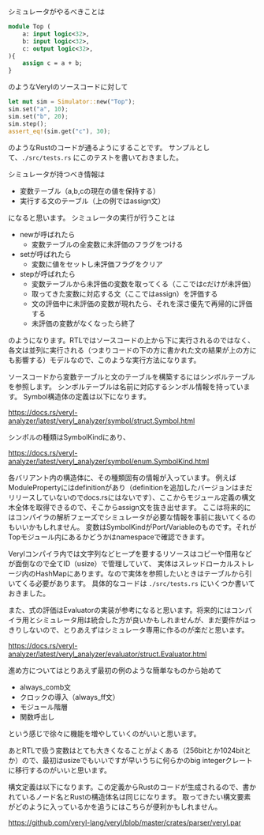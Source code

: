シミュレータがやるべきことは

```systemverilog
module Top (
    a: input logic<32>,
    b: input logic<32>,
    c: output logic<32>,
){
    assign c = a + b;
}
```

のようなVerylのソースコードに対して

```rust
let mut sim = Simulator::new("Top");
sim.set("a", 10);
sim.set("b", 20);
sim.step();
assert_eq!(sim.get("c"), 30);
```

のようなRustのコードが通るようにすることです。
サンプルとして、`./src/tests.rs` にこのテストを書いておきました。


シミュレータが持つべき情報は

* 変数テーブル（a,b,cの現在の値を保持する）
* 実行する文のテーブル（上の例ではassign文）

になると思います。
シミュレータの実行が行うことは

* newが呼ばれたら
  * 変数テーブルの全変数に未評価のフラグをつける
* setが呼ばれたら
  * 変数に値をセットし未評価フラグをクリア
* stepが呼ばれたら
  * 変数テーブルから未評価の変数を取ってくる（ここではcだけが未評価）
  * 取ってきた変数に対応する文（ここではassign）を評価する
  * 文の評価中に未評価の変数が現れたら、それを深さ優先で再帰的に評価する
  * 未評価の変数がなくなったら終了

のようになります。RTLではソースコードの上から下に実行されるのではなく、各文は並列に実行される（つまりコードの下の方に書かれた文の結果が上の方にも影響する）モデルなので、このような実行方法になります。

ソースコードから変数テーブルと文のテーブルを構築するにはシンボルテーブルを参照します。
シンボルテーブルは名前に対応するシンボル情報を持っています。
Symbol構造体の定義は以下になります。

https://docs.rs/veryl-analyzer/latest/veryl_analyzer/symbol/struct.Symbol.html

シンボルの種類はSymbolKindにあり、

https://docs.rs/veryl-analyzer/latest/veryl_analyzer/symbol/enum.SymbolKind.html

各バリアント内の構造体に、その種類固有の情報が入っています。
例えばModulePropertyにはdefinitionがあり（definitionを追加したバージョンはまだリリースしていないのでdocs.rsにはないです）、ここからモジュール定義の構文木全体を取得できるので、そこからassign文を抜き出せます。
ここは将来的にはコンパイラの解析フェーズでシミュレータが必要な情報を事前に抜いてくるのもいいかもしれません。
変数はSymbolKindがPort/Variableのものです。それがTopモジュール内にあるかどうかはnamespaceで確認できます。

Verylコンパイラ内では文字列などヒープを要するリソースはコピーや借用などが面倒なので全てID（usize）で管理していて、
実体はスレッドローカルストレージ内のHashMapにあります。なので実体を参照したいときはテーブルから引いてくる必要があります。
具体的なコードは `./src/tests.rs` にいくつか書いておきました。

また、式の評価はEvaluatorの実装が参考になると思います。将来的にはコンパイラ用とシミュレータ用は統合した方が良いかもしれませんが、まだ要件がはっきりしないので、とりあえずはシミュレータ専用に作るのが楽だと思います。

https://docs.rs/veryl-analyzer/latest/veryl_analyzer/evaluator/struct.Evaluator.html

進め方についてはとりあえず最初の例のような簡単なものから始めて

* always_comb文
* クロックの導入（always_ff文）
* モジュール階層
* 関数呼出し

という感じで徐々に機能を増やしていくのがいいと思います。

あとRTLで扱う変数はとても大きくなることがよくある（256bitとか1024bitとか）ので、最初はusizeでもいいですが早いうちに何らかのbig integerクレートに移行するのがいいと思います。

構文定義は以下になります。この定義からRustのコードが生成されるので、書かれているノード名とRustの構造体名は同じになります。
取ってきたい構文要素がどのように入っているかを追うにはこちらが便利かもしれません。

https://github.com/veryl-lang/veryl/blob/master/crates/parser/veryl.par
